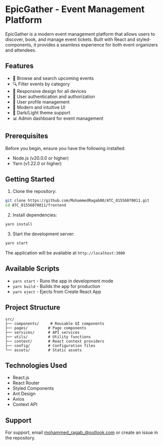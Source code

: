 # EpicGather - Event Management Platform

EpicGather is a modern event management platform that allows users to discover, book, and manage event tickets. Built with React and styled-components, it provides a seamless experience for both event organizers and attendees.

## Features

- 🎫 Browse and search upcoming events
- 🔍 Filter events by category
- 📱 Responsive design for all devices
- 🔐 User authentication and authorization
- 👤 User profile management
- 🎨 Modern and intuitive UI
- 🌙 Dark/Light theme support
- 📊 Admin dashboard for event management

## Prerequisites

Before you begin, ensure you have the following installed:
- Node.js (v20.0.0 or higher)
- Yarn (v1.22.0 or higher)

## Getting Started

1. Clone the repository:
```bash
git clone https://github.com/MohammedRagab00/ATC_01556070011.git
cd ATC_01556070011/frontend
```

2. Install dependencies:
```bash
yarn install
```

3. Start the development server:
```bash
yarn start
```

The application will be available at `http://localhost:3000`

## Available Scripts

- `yarn start` - Runs the app in development mode
- `yarn build` - Builds the app for production
- `yarn eject` - Ejects from Create React App

## Project Structure

```
src/
├── components/     # Reusable UI components
├── pages/         # Page components
├── services/      # API services
├── utils/         # Utility functions
├── context/       # React context providers
├── config/        # Configuration files
└── assets/        # Static assets
```

## Technologies Used

- React.js
- React Router
- Styled Components
- Ant Design
- Axios
- Context API

## Support

For support, email mohammed_ragab_@outlook.com or create an issue in the repository.
